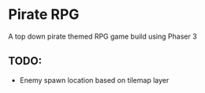 # Pirate RPG

A top down pirate themed RPG game build using Phaser 3

## TODO:

- Enemy spawn location based on tilemap layer
